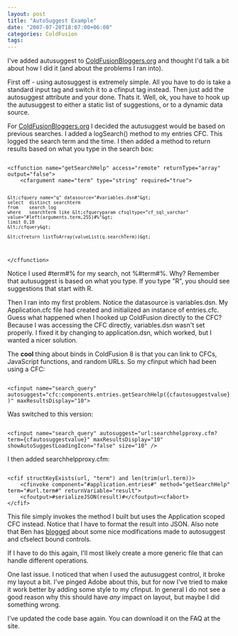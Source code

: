 ```yaml
---
layout: post
title: "AutoSuggest Example"
date: "2007-07-20T18:07:00+06:00"
categories: ColdFusion 
tags: 
---
```


I've added autusuggest to <a href="http://www.coldfusionbloggers.org">ColdFusionBloggers.org</a> and thought I'd talk a bit about how I did it (and about the problems I ran into). 

First off - using autosuggest is extremely simple. All you have to do is take a standard input tag and switch it to a cfinput tag instead. Then just add the autosuggest attribute and your done. Thats it. Well, ok, you have to hook up the autusuggest to either a static list of suggestions, or to a dynamic data source.

For <a href="http://www.coldfusionbloggers.org">ColdFusionBloggers.org</a> I decided the autusuggest would be based on previous searches. I added a logSearch() method to my entries CFC. This logged the search term and the time. I then added a method to return results based on what you type in the search box:

<code>
&lt;cffunction name="getSearchHelp" access="remote" returnType="array" output="false"&gt;
	&lt;cfargument name="term" type="string" required="true"&gt;
	
	&lt;cfquery name="q" datasource="#variables.dsn#"&gt;
	select	distinct searchterm
	from	search_log
	where	searchterm like &lt;cfqueryparam cfsqltype="cf_sql_varchar" value="#left(arguments.term,255)#%"&gt;
	limit 0,10
	&lt;/cfquery&gt;
	
	&lt;cfreturn listToArray(valueList(q.searchTerm))&gt;
	
&lt;/cffunction&gt;
</code>

Notice I used #term#% for my search, not %#term#%. Why? Remember that autusuggest is based on what you type. If you type "R", you should see suggestions that start with R.

Then I ran into my first problem. Notice the datasource is variables.dsn. My Application.cfc file had created and initialized an instance of entries.cfc. Guess what happened when I hooked up ColdFusion directly to the CFC? Because I was accessing the CFC directly, variables.dsn wasn't set properly. I fixed it by changing to application.dsn, which worked, but I wanted a nicer solution.

The <b>cool</b> thing about binds in ColdFusion 8 is that you can link to CFCs, JavaScript functions, and random URLs. So my cfinput which had been using a CFC:

<code>
&lt;cfinput name="search_query" autosuggest="cfc:components.entries.getSearchHelp({cfautosuggestvalue})" maxResultsDisplay="10"&gt;
</code>

Was switched to this version:

<code>
&lt;cfinput name="search_query" autosuggest="url:searchhelpproxy.cfm?term={cfautosuggestvalue}" maxResultsDisplay="10" showAutoSuggestLoadingIcon="false" size="10" /&gt;	
</code>

I then added searchhelpproxy.cfm:

<code>
&lt;cfif structKeyExists(url, "term") and len(trim(url.term))&gt;
	&lt;cfinvoke component="#application.entries#" method="getSearchHelp" term="#url.term#" returnVariable="result"&gt;
	&lt;cfoutput&gt;#serializeJSON(result)#&lt;/cfoutput&gt;&lt;cfabort&gt;
&lt;/cfif&gt;
</code>

This file simply invokes the method I built but uses the Application scoped CFC instead. Notice that I have to format the result into JSON. Also note that Ben has <a href="http://www.forta.com/blog/index.cfm/2007/7/17/Last-Minute-ColdFusion-Ajax-Enhancements">blogged</a> about some nice modifications made to autosuggest and cfselect bound controls. 

If I have to do this again, I'll most likely create a more generic file that can handle different operations. 

One last issue. I noticed that when I used the autusuggest control, it broke my layout a bit. I've pinged Adobe about this, but for now I've tried to make it work better by adding some style to my cfinput. In general I do not see a good reason why this should have <i>any</i> impact on layout, but maybe I did something wrong.

I've updated the code base again. You can download it on the FAQ at the site.